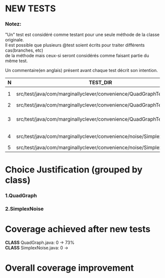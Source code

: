 # NEW TESTS

### Notez:
"Un" test est considéré comme testant pour une seule méthode de la classe originale.  
Il est possible que plusieurs @test soient écrits pour traiter différents cas(branches, etc)  
de la méthode mais ceux-si seront considérés comme faisant partie du même test.

Un commentaire(en anglais) présent avant chaque test décrit son intention.

| N   | TEST_DIR                                                              | TEST_NAME(S)                                                | 
|-----|-----------------------------------------------------------------------|-------------------------------------------------------------|
| 1   | src/test/java/com/marginallyclever/convenience/QuadGraphTest          | [testInsertInside, testInsertOutside]                       |                   
| 2   | src/test/java/com/marginallyclever/convenience/QuadGraphTest          | [testSplit]                                                 |                   
| 3   | src/test/java/com/marginallyclever/convenience/QuadGraphTest          | [testSearchInside, testSearchOutside, testSearchInChildren] |                   
| 4   | src/test/java/com/marginallyclever/convenience/noise/SimplexNoiseTest | [testNoise1D, testNoise2D, testNoise3D]                     |                  
| 5   | src/test/java/com/marginallyclever/convenience/noise/SimplexNoiseTest | [testNoiseOutputDistribution]                               |                  


# Choice Justification (grouped by class)

### 1.QuadGraph

### 2.SimplexNoise


# Coverage achieved after new tests
**CLASS** QuadGraph.java: 0 -> 73%  
**CLASS** SimplexNoise.java: 0 ->

# Overall coverage improvement
